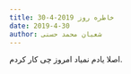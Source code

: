```yaml
---
title: خاطره روز 2019-4-30
date: 2019-4-30
author: شعبان محمد حسنی
---
```


اصلا یادم نمیاد امروز چی کار کردم.